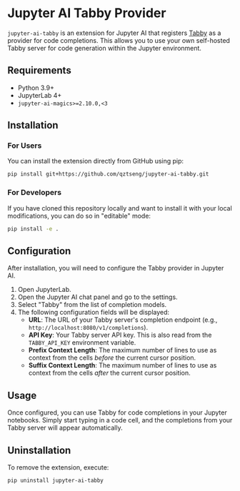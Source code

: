 # Jupyter AI Tabby Provider

`jupyter-ai-tabby` is an extension for Jupyter AI that registers [Tabby](https://www.tabbyml.com/) as a provider for code completions. This allows you to use your own self-hosted Tabby server for code generation within the Jupyter environment.

## Requirements

- Python 3.9+
- JupyterLab 4+
- `jupyter-ai-magics>=2.10.0,<3`

## Installation

### For Users

You can install the extension directly from GitHub using pip:

```bash
pip install git+https://github.com/qztseng/jupyter-ai-tabby.git
```

### For Developers

If you have cloned this repository locally and want to install it with your local modifications, you can do so in "editable" mode:

```bash
pip install -e .
```

## Configuration

After installation, you will need to configure the Tabby provider in Jupyter AI.

1.  Open JupyterLab.
2.  Open the Jupyter AI chat panel and go to the settings.
3.  Select "Tabby" from the list of completion models.
4.  The following configuration fields will be displayed:
    *   **URL**: The URL of your Tabby server's completion endpoint (e.g., `http://localhost:8080/v1/completions`).
    *   **API Key**: Your Tabby server API key. This is also read from the `TABBY_API_KEY` environment variable.
    *   **Prefix Context Length**: The maximum number of lines to use as context from the cells *before* the current cursor position.
    *   **Suffix Context Length**: The maximum number of lines to use as context from the cells *after* the current cursor position.

## Usage

Once configured, you can use Tabby for code completions in your Jupyter notebooks. Simply start typing in a code cell, and the completions from your Tabby server will appear automatically.

## Uninstallation

To remove the extension, execute:

```bash
pip uninstall jupyter-ai-tabby
```
